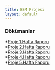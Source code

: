 ```yaml
---
title: BEM Projesi
layout: default
---
```


### Dökümanlar

*[Proje 1.Hafta Raporu](docs/hafta1.pdf)<br>
*[Proje 2.Hafta Raporu](docs/hafta2.pdf)<br>
*[Proje 3.Hafta Raporu](docs/hafta3.pdf)<br>
*[Proje 4.Hafta Raporu](docs/hafta4.pdf)<br>
*[Proje 5.Hafta Raporu](docs/hafta5.pdf)<br>
